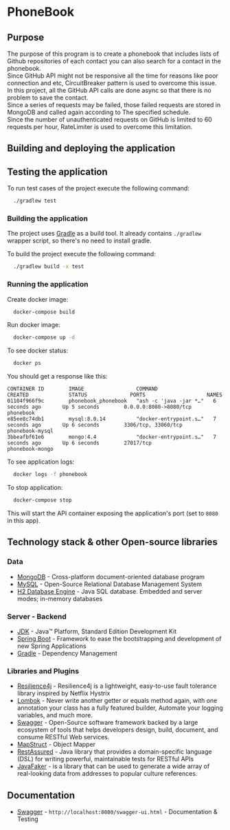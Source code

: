# PhoneBook
## Purpose
The purpose of this program is to create a phonebook that includes lists of Github repositories of each contact you can 
also search for a contact in the phonebook.  
Since GitHub API might not be responsive all the time for reasons like poor connection and etc, 
CircuitBreaker pattern is used to overcome this issue.  
In this project, all the GitHub API calls are done async so that there is no problem to save the contact.  
Since a series of requests may be failed, those failed requests are stored in MongoDB and called again according to The specified schedule.   
Since the number of unauthenticated requests on GitHub is limited to 60 requests per hour, RateLimiter is used to overcome this limitation.
## Building and deploying the application
## Testing the application
To run test cases of the project execute the following command:

```bash
  ./gradlew test
```

### Building the application
The project uses [Gradle](https://gradle.org) as a build tool. It already contains
`./gradlew` wrapper script, so there's no need to install gradle.

To build the project execute the following command:

```bash
  ./gradlew build -x test
```

### Running the application
Create docker image:

```bash
  docker-compose build
```
Run docker image:

```bash
  docker-compose up -d
```

To see docker status:

```bash
  docker ps
```

You should get a response like this:
```
CONTAINER ID        IMAGE                 COMMAND                  CREATED             STATUS              PORTS                    NAMES
01104f966f9c        phonebook_phonebook   "ash -c 'java -jar *…"   6 seconds ago       Up 5 seconds        0.0.0.0:8080->8080/tcp   phonebook
e85ee8c74db1        mysql:8.0.14          "docker-entrypoint.s…"   7 seconds ago       Up 6 seconds        3306/tcp, 33060/tcp      phonebook-mysql
3bbeafbf61e6        mongo:4.4             "docker-entrypoint.s…"   7 seconds ago       Up 6 seconds        27017/tcp                phonebook-mongo

```

To see application logs:

```bash
  docker logs -f phonebook
```

To stop application:
```bash
  docker-compose stop
```
This will start the API container exposing the application's port (set to `8080` in this app).

## Technology stack & other Open-source libraries
### Data
* 	[MongoDB](https://www.mongodb.com/2) - Cross-platform document-oriented database program
* 	[MySQL](https://www.mysql.com/) - Open-Source Relational Database Management System
* 	[H2 Database Engine](https://www.h2database.com/html/main.html) - Java SQL database. Embedded and server modes; in-memory databases

### Server - Backend

* 	[JDK](http://www.oracle.com/technetwork/java/javase/downloads/jdk8-downloads-2133151.html) - Java™ Platform, Standard Edition Development Kit
* 	[Spring Boot](https://spring.io/projects/spring-boot) - Framework to ease the bootstrapping and development of new Spring Applications
* 	[Gradle](https://gradle.org) - Dependency Management

###  Libraries and Plugins
* 	[Resilience4j](https://resilience4j.readme.io) - Resilience4j is a lightweight, easy-to-use fault tolerance library inspired by
                                           Netflix Hystrix
* 	[Lombok](https://projectlombok.org/) - Never write another getter or equals method again, with one annotation your class has a fully featured builder, Automate your logging variables, and much more.
* 	[Swagger](https://swagger.io/) - Open-Source software framework backed by a large ecosystem of tools that helps developers design, build, document, and consume RESTful Web services.
* 	[MapStruct](https://mapstruct.org) - Object Mapper
* 	[RestAssured](https://rest-assured.io) - Java library that provides a domain-specific language (DSL) for writing powerful, maintainable tests for RESTful APIs
* 	[JavaFaker](https://github.com/DiUS/java-faker) - is a library that can be used to generate a wide array of real-looking data from addresses to popular culture references.

## Documentation
* 	[Swagger](http://localhost:8080/swagger-ui.html) - ``` http://localhost:8080/swagger-ui.html ``` - Documentation & Testing